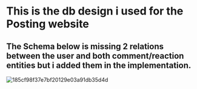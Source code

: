 # This is the db design i used for the Posting website
## The Schema below is missing 2 relations between the user and both comment/reaction entities but i added them in the implementation.
![185cf98f37e7bf20129e03a91db35d4d](https://user-images.githubusercontent.com/78609166/112012006-7a830f80-8b31-11eb-9671-a308f5ccbad2.png)
